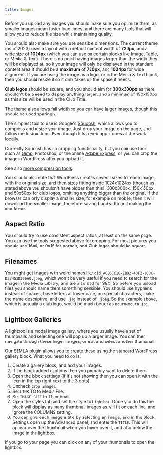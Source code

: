 ```yaml
---
title: Images
---
```


Before you upload any images you should make sure you optimize them, as smaller images mean faster load times, and there are many tools that will allow you to reduce file size while maintaining quality.

You should also make sure you use sensible dimensions. The current theme (as of 2023) uses a layout with a default content width of **720px**, and a wide size of **1024px** (which you can use on certain blocks like Image, Table, or Media & Text). There is no point having images larger than the width they will be displayed at, so if your image will only be displayed in the standard content area it should be a **maximum** of **720px**, and **1024px** for wide alignment. If you are using the image as a logo, or in the Media & Text block, then you should resize it so it only takes up the space it needs.

**Club logos** should be square, and you should aim for **300x300px** as there shouldn't be a need to display anything larger, and a minimum of 150x150px as this size will be used in the Club Title.

The theme also allows full width so you can have larger images, though this should be used sparingly.

The simplest tool to use is Google's [Squoosh](https://squoosh.app/), which allows you to compress and resize your image. Just drop your image on the page, and follow the instructions. Even though it is a web app it does all the work locally.

Currently Squoosh has no cropping functionality, but you can use tools such as [Gimp](https://www.gimp.org/), Photoshop, or the online [Adobe Express](https://www.adobe.com/express/feature/image/crop), or you can crop the image in WordPress after you upload it.

See also [more compression tools](https://github.com/south-lacrosse/www-dev/blob/main/docs/developer-info.md#compression).

You should also note that WordPress creates several sizes for each image, with the original size, and then sizes fitting inside 1024x1024px (though as stated above you shouldn't have bigger than this), 300x300px, 150x150px, and 50x50px for club logos, omitting anything bigger than the original. If the browser can only display a smaller size, for example on mobile, then it will download the smaller image, therefore saving bandwidth and making the site faster.

## Aspect Ratio

You should try to use consistent aspect ratios, at least on the same page. You can use the tools suggested above for cropping. For most pictures you should use 16x9, or 9x16 for portrait, and Club logos should be square.

## Filenames

You might get images with weird names like `cid_A0E6CC18-EB02-43F2-B0DC-D33453D366A0.jpeg`, which won't be very useful if you need to search for the image in the Media Library, and are also bad for SEO. So before you upload files you should name them something sensible. You should use hyphens instead of spaces, have letters all lower case, no special characters, make the name descriptive, and use `.jpg` instead of `.jpeg`. So the example above, which is actually a club logo, would be much better as `bournemouth.jpg`.

## Lightbox Galleries

A lightbox is a modal image gallery, where you usually have a set of thumbnails and selecting one will pop up a larger image. You can then navigate through these larger images, or exit and select another thumbnail.

Our SEMLA plugin allows you to create these using the standard WordPress gallery block. What you need to do is:

1. Create a gallery block, and add your images.
1. If the block added captions then you probably want to delete them.
1. Open the block settings (if it's not showing then you can open it with the icon in the top right next to the 3 dots).
1. Uncheck `Crop images`.
1. Set `LINK` TO to Media File.
1. Set `IMAGE SIZE` to Thumbnail.
1. Open the styles tab and set the style to `Lightbox`. Once you do this the block will display as many thumbnail images as will fit on each line, and ignore the COLUMNS setting.
1. You can give each image a title by selecting an image, and in the Block Settings open up the Advanced panel, and enter the `TITLE`. This will appear over the thumbnail when you hover over it, and also below the image in the lightbox.

If you go to your page you can click on any of your thumbnails to open the lightbox.
